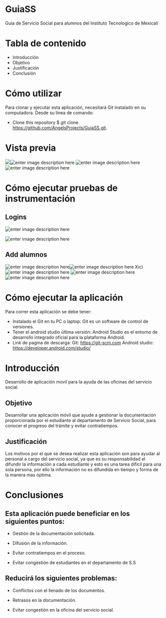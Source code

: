 
# GuiaSS


Guia de Servicio Social para alumnos del Instituto Tecnologico de Mexicali

# Tabla de contenido 
- Introducción
- Objetivo
- Justificación
- Conclusión


# Cómo utilizar
Para clonar y ejecutar esta aplicación, necesitará Git instalado en su computadora. Desde su línea de comando:
- Clone this repository
$ git clone https://github.com/AngelsProjects/GuiaSS.git.

# Vista previa

![](https://lh3.googleusercontent.com/4PbgdtwmwGPLCEB_5zuCcMYCeqF3wZ0S7jEwQ1Lupmpo-kYKWeiTP75nzH0xHR3l1fMS0QZTKbc)![enter image description here](https://lh3.googleusercontent.com/1zGCNikQmwP9aI5O63jXUZSfFjH_4D5hE3-HCCK8apoSOsv9JIh1-FHwCQpy0TH9AMAblMja0Uw)
![enter image description here](https://lh3.googleusercontent.com/sRasUc0bfBawoLcnzytKcRdErqrsMCFNMueQgzMJkJDreY9JLMUmE8Mii4xSLgUsbnOa5urfQJM)![enter image description here](https://lh3.googleusercontent.com/387Ew-ymTG7PslfIhJSm1jhBDHrC28mFlRsi2cVj8hqLUcrrV7pvPNpskDv241xPwtHCwPxAQqY)

# Cómo ejecutar pruebas de instrumentación
## Logins
![enter image description here](https://lh3.googleusercontent.com/zr_-F0HftLsB5OoZwB8dvHXJLhofWizZ6yQPhJJJ_pwLeJYTPKops9dYp1he-GFVOaPyZU9YHo0)

![enter image description here](https://lh3.googleusercontent.com/3nQDJmmlUwINIL5_uU-PPf_msH1yx-DAso-zba98oX2biCymOjaMlS0Rd4SYghAi8qf8G5BNXic)
## Add alumnos

![enter image description here](https://lh3.googleusercontent.com/rbRb4RlYgvEuJLGqLslQglb9O1Fmvc5lxmj7cCOrv354C-nCB_iEV-Afg9l3bYs7Xc6MKKDPOXQ)![enter image description here](https://lh3.googleusercontent.com/Hz6Y_s4FUJk44Ln1HVheaJqs0ryKAzeWwIPsIvkkPZCW8ujviWbwS8KRNPU6qsMPdrdHPum0pCA)
Xic)
![enter image description here](https://lh3.googleusercontent.com/BC3HIEsyY8b5-VnI3MlO0tJK7TJurCe5fHOFW22WX9xNfVnVJ_9L5ZyufWgUqxCqCFrkaDxwG2s)
![enter image description here](https://lh3.googleusercontent.com/rbRb4RlYgvEuJLGqLslQglb9O1Fmvc5lxmj7cCOrv354C-nCB_iEV-Afg9l3bYs7Xc6MKKDPOXQ)![enter image description here](https://lh3.googleusercontent.com/Hz6Y_s4FUJk44Ln1HVheaJqs0ryKAzeWwIPsIvkkPZCW8ujviWbwS8KRNPU6qsMPdrdHPum0pCA)


# Cómo ejecutar la aplicación
Para correr esta aplicación se debe tener:
- Instalado el Git en tu PC o laptop:
Git es un software de control de versiones.
- Tener el android studio última versión:
Android Studio es el entorno de desarrollo integrado oficial para la plataforma Android.
- Link de pagina de descarga:
Git: https://git-scm.com
Android studio: https://developer.android.com/studio/

# Introducción

Desarrollo de aplicación movil para la ayuda de las oficinas del servicio social.

## Objetivo

Desarrollar una aplicación móvil que ayude a gestionar la documentación proporcionada por el estudiante al departamento de Servicio Social, para conocer el progreso del trámite y evitar contratiempos.

## Justificación

Los motivos por el que se desea realizar esta aplicación son para ayudar al personal a cargo del servicio social, ya que es su responsabilidad el difundir la información a cada estudiante y esto es una tarea difícil para una sola persona, por ello la información no es difundida en tiempo y forma de la manera mas óptima.

# Conclusiones

## Esta aplicación puede beneficiar en los siguientes puntos:

- Gestión de la documentación solicitada.

- Difusión de la información.

- Evitar contratiempos en el proceso.

- Evitar congestión de estudiantes en el departamento de S.S


## Reducirá los siguientes problemas:
- Conflictos con el llenado de los documentos.

- Retrasos en la documentación.

- Evitar congestión en la oficina del servicio social.

